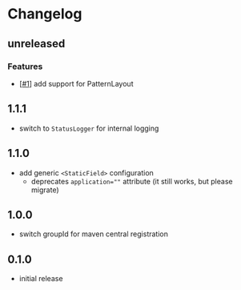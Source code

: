 # Changelog

## unreleased

### Features

* [[#1](https://github.com/wywygmbh/log4j-plugin-fluency/pull/1)] add support for PatternLayout

## 1.1.1
* switch to `StatusLogger` for internal logging

## 1.1.0
* add generic `<StaticField>` configuration
    * deprecates `application=""` attribute (it still works, but please migrate)

## 1.0.0
* switch groupId for maven central registration

## 0.1.0
* initial release
